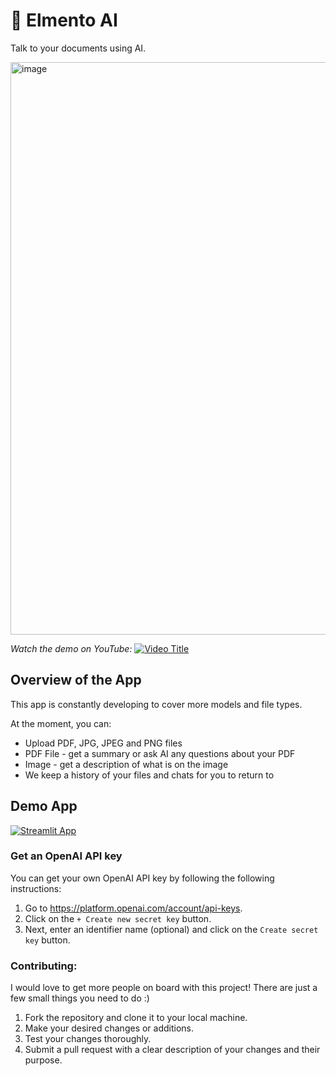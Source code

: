 # 🎈 Elmento AI

Talk to your documents using AI. 

<img width="916" alt="image" src="https://github.com/sashaKorovkina/llm-examples/assets/56770146/9031f988-e400-4989-ba45-89e54a7899c8">

_Watch the demo on YouTube:_
[![Video Title](http://img.youtube.com/vi/p2US26T149Y/0.jpg)](http://www.youtube.com/watch?v=p2US26T149Y)


## Overview of the App

This app is constantly developing to cover more models and file types. 

At the moment, you can:

- Upload PDF, JPG, JPEG and PNG files
- PDF File - get a summary or ask AI any questions about your PDF 
- Image - get a description of what is on the image
- We keep a history of your files and chats for you to return to 

## Demo App

[![Streamlit App](https://static.streamlit.io/badges/streamlit_badge_black_white.svg)](https://elmento-dev.streamlit.app/Profile)

### Get an OpenAI API key

You can get your own OpenAI API key by following the following instructions:

1. Go to https://platform.openai.com/account/api-keys.
2. Click on the `+ Create new secret key` button.
3. Next, enter an identifier name (optional) and click on the `Create secret key` button.

### Contributing:

I would love to get more people on board with this project! There are just a few small things you need to do :)
1. Fork the repository and clone it to your local machine.
2. Make your desired changes or additions.
3. Test your changes thoroughly.
4. Submit a pull request with a clear description of your changes and their purpose.
   

